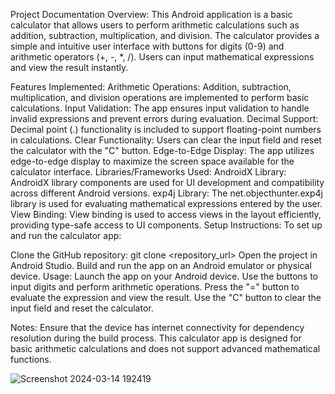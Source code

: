 
Project Documentation
Overview:
This Android application is a basic calculator that allows users to perform arithmetic calculations such as addition, subtraction, multiplication, and division. The calculator provides a simple and intuitive user interface with buttons for digits (0-9) and arithmetic operators (+, -, *, /). Users can input mathematical expressions and view the result instantly.

Features Implemented:
Arithmetic Operations: Addition, subtraction, multiplication, and division operations are implemented to perform basic calculations.
Input Validation: The app ensures input validation to handle invalid expressions and prevent errors during evaluation.
Decimal Support: Decimal point (.) functionality is included to support floating-point numbers in calculations.
Clear Functionality: Users can clear the input field and reset the calculator with the "C" button.
Edge-to-Edge Display: The app utilizes edge-to-edge display to maximize the screen space available for the calculator interface.
Libraries/Frameworks Used:
AndroidX Library: AndroidX library components are used for UI development and compatibility across different Android versions.
exp4j Library: The net.objecthunter.exp4j library is used for evaluating mathematical expressions entered by the user.
View Binding: View binding is used to access views in the layout efficiently, providing type-safe access to UI components.
Setup Instructions:
To set up and run the calculator app:

Clone the GitHub repository: git clone <repository_url>
Open the project in Android Studio.
Build and run the app on an Android emulator or physical device.
Usage:
Launch the app on your Android device.
Use the buttons to input digits and perform arithmetic operations.
Press the "=" button to evaluate the expression and view the result.
Use the "C" button to clear the input field and reset the calculator.

Notes:
Ensure that the device has internet connectivity for dependency resolution during the build process.
This calculator app is designed for basic arithmetic calculations and does not support advanced mathematical functions.

![Screenshot 2024-03-14 192419](https://github.com/Rudresh07/My-Calculator/assets/97966593/e10e458d-6564-4a23-84ee-8d707504294e)
